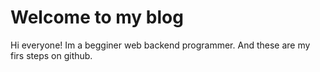 # Welcome to my blog

Hi everyone! Im a begginer web backend programmer. And these are my firs steps on github.
